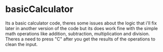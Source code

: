 # basicCalculator

Its a basic calculator code, theres some issues about the logic that i'll fix later in another version of the code but its does work fine with the simple math operations like addition, subtraction, multiplication and division. Theres a need to press "C" after you get the results of the operations to clean the input.

